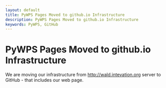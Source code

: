 ```yaml
---
layout: default
title: PyWPS Pages Moved to github.io Infrastructure
description: PyWPS Pages Moved to github.io Infrastructure
keywords: PyWPS, GitHub
---
```


# PyWPS Pages Moved to github.io Infrastructure

We are moving our infrastructure from <http://wald.intevation.org> server to GitHub - that includes our web page. 
